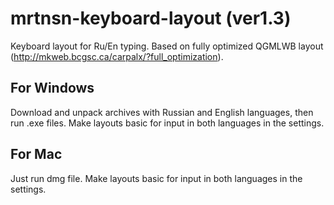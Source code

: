 # mrtnsn-keyboard-layout (ver1.3)
Keyboard layout for Ru/En typing. Based on fully optimized QGMLWB layout (http://mkweb.bcgsc.ca/carpalx/?full_optimization).

## For Windows
Download and unpack archives with Russian and English languages, then run .еxe files. Make layouts basic for input in both languages in the settings.

## For Mac
Just run dmg file. Make layouts basic for input in both languages in the settings.